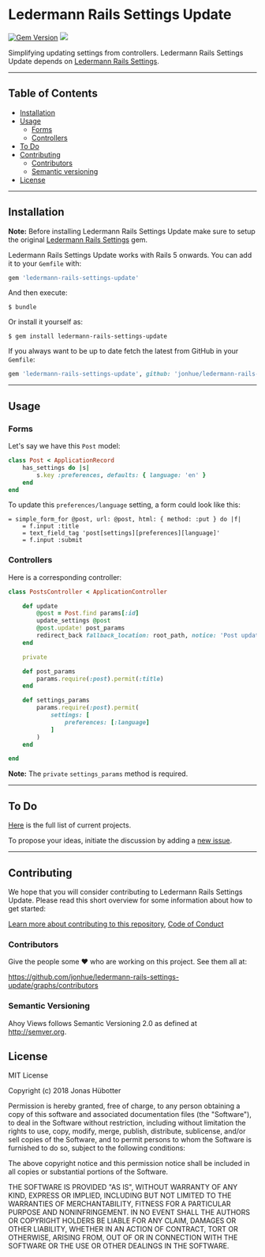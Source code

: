 # Ledermann Rails Settings Update

[![Gem Version](https://badge.fury.io/rb/ledermann-rails-settings-update.svg)](https://badge.fury.io/rb/ledermann-rails-settings-update) <img src="https://travis-ci.org/jonhue/ledermann-rails-settings-update.svg?branch=master" />

Simplifying updating settings from controllers. Ledermann Rails Settings Update depends on [Ledermann Rails Settings](https://github.com/ledermann/rails-settings).

---

## Table of Contents

* [Installation](#installation)
* [Usage](#usage)
    * [Forms](#forms)
    * [Controllers](#controllers)
* [To Do](#to-do)
* [Contributing](#contributing)
    * [Contributors](#contributors)
    * [Semantic versioning](#semantic-versioning)
* [License](#license)

---

## Installation

**Note:** Before installing Ledermann Rails Settings Update make sure to setup the original [Ledermann Rails Settings](https://github.com/ledermann/rails-settings) gem.

Ledermann Rails Settings Update works with Rails 5 onwards. You can add it to your `Gemfile` with:

```ruby
gem 'ledermann-rails-settings-update'
```

And then execute:

    $ bundle

Or install it yourself as:

    $ gem install ledermann-rails-settings-update

If you always want to be up to date fetch the latest from GitHub in your `Gemfile`:

```ruby
gem 'ledermann-rails-settings-update', github: 'jonhue/ledermann-rails-settings-update'
```

---

## Usage

### Forms

Let's say we have this `Post` model:

```ruby
class Post < ApplicationRecord
    has_settings do |s|
        s.key :preferences, defaults: { language: 'en' }
    end
end
```

To update this `preferences/language` setting, a form could look like this:

```haml
= simple_form_for @post, url: @post, html: { method: :put } do |f|
    = f.input :title
    = text_field_tag 'post[settings][preferences][language]'
    = f.input :submit
```

### Controllers

Here is a corresponding controller:

```ruby
class PostsController < ApplicationController

    def update
        @post = Post.find params[:id]
        update_settings @post
        @post.update! post_params
        redirect_back fallback_location: root_path, notice: 'Post updated'
    end

    private

    def post_params
        params.require(:post).permit(:title)
    end

    def settings_params
        params.require(:post).permit(
            settings: [
                preferences: [:language]
            ]
        )
    end

end
```

**Note:** The `private` `settings_params` method is required.

---

## To Do

[Here](https://github.com/jonhue/ledermann-rails-settings-update/projects/1) is the full list of current projects.

To propose your ideas, initiate the discussion by adding a [new issue](https://github.com/jonhue/ledermann-rails-settings-update/issues/new).

---

## Contributing

We hope that you will consider contributing to Ledermann Rails Settings Update. Please read this short overview for some information about how to get started:

[Learn more about contributing to this repository](CONTRIBUTING.md), [Code of Conduct](CODE_OF_CONDUCT.md)

### Contributors

Give the people some :heart: who are working on this project. See them all at:

https://github.com/jonhue/ledermann-rails-settings-update/graphs/contributors

### Semantic Versioning

Ahoy Views follows Semantic Versioning 2.0 as defined at http://semver.org.

## License

MIT License

Copyright (c) 2018 Jonas Hübotter

Permission is hereby granted, free of charge, to any person obtaining a copy
of this software and associated documentation files (the "Software"), to deal
in the Software without restriction, including without limitation the rights
to use, copy, modify, merge, publish, distribute, sublicense, and/or sell
copies of the Software, and to permit persons to whom the Software is
furnished to do so, subject to the following conditions:

The above copyright notice and this permission notice shall be included in all
copies or substantial portions of the Software.

THE SOFTWARE IS PROVIDED "AS IS", WITHOUT WARRANTY OF ANY KIND, EXPRESS OR
IMPLIED, INCLUDING BUT NOT LIMITED TO THE WARRANTIES OF MERCHANTABILITY,
FITNESS FOR A PARTICULAR PURPOSE AND NONINFRINGEMENT. IN NO EVENT SHALL THE
AUTHORS OR COPYRIGHT HOLDERS BE LIABLE FOR ANY CLAIM, DAMAGES OR OTHER
LIABILITY, WHETHER IN AN ACTION OF CONTRACT, TORT OR OTHERWISE, ARISING FROM,
OUT OF OR IN CONNECTION WITH THE SOFTWARE OR THE USE OR OTHER DEALINGS IN THE
SOFTWARE.
